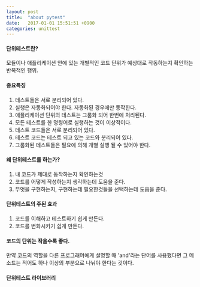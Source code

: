 ```yaml
---
layout: post
title:  "about pytest"
date:   2017-01-01 15:51:51 +0900
categories: unittest
---
```


#### 단위테스트란?
모듈이나 애플리케이션 안에 있는 개별적인 코드 단위가 예상대로 작동하는지 확인하는 반복적인 행위.

#### 중요특징
1. 테스트들은 서로 분리되어 있다.
2. 실행은 자동화되어야 한다. 자동화된 경우에만 동작한다.
3. 애플리케이션 단위의 테스트는 그룹화 되어 한번에 처리된다.
4. 모든 테스트를 한 명령어로 실행하는 것이 이상적이다.
4. 테스트 코드들은 서로 분리되어 있다.
5. 테스트 코드는 테스트 되고 있는 코드와 분리되어 있다.
6. 그룹화된 테스트들은 필요에 의해 개별 실행 될 수 있어야 한다.

#### 왜 단위테스트를 하는가?
1. 내 코드가 제대로 동작하는지 확인하는것
2. 코드를 어떻게 작성하는지 생각하는데 도움을 준다.
3. 무엇을 구현하는지, 구현하는데 필요한것들을 선택하는데 도움을 준다.

#### 단위테스트의 주된 효과
1. 코드를 이해하고 테스트하기 쉽게 만든다.
2. 코드를 변화시키기 쉽게 만든다.

#### 코드의 단위는 작을수록 좋다.
만약 코드의 역할을 다른 프로그래머에게 설명할 때 'and'라는 단어를 사용했다면
그 메소드는 적어도 하나 이상의 부분으로 나눠야 한다는 것이다.

#### 단위테스트 라이브러리
